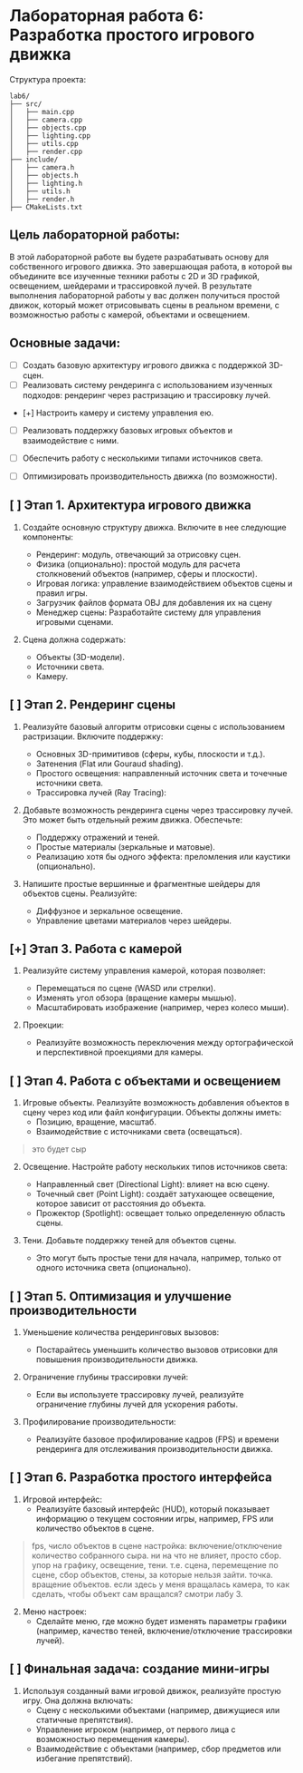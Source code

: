 # Лабораторная работа 6: Разработка простого игрового движка

Структура проекта:

```
lab6/
├── src/
│   ├── main.cpp
│   ├── camera.cpp
│   ├── objects.cpp
│   ├── lighting.cpp
│   ├── utils.cpp
│   ├── render.cpp
├── include/
│   ├── camera.h
│   ├── objects.h
│   ├── lighting.h
│   ├── utils.h
│   ├── render.h
├── CMakeLists.txt
```


## Цель лабораторной работы:

В этой лабораторной работе вы будете разрабатывать основу для собственного игрового движка. Это завершающая работа, в которой вы объедините все изученные техники работы с 2D и 3D графикой, освещением, шейдерами и трассировкой лучей. В результате выполнения лабораторной работы у вас должен получиться простой движок, который может отрисовывать сцены в реальном времени, с возможностью работы с камерой, объектами и освещением.


## Основные задачи:
- [ ] Создать базовую архитектуру игрового движка с поддержкой 3D-сцен.
- [ ] Реализовать систему рендеринга с использованием изученных подходов: рендеринг через растризацию и трассировку лучей.
- [+] Настроить камеру и систему управления ею.
- [ ] Реализовать поддержку базовых игровых объектов и взаимодействие с ними.
- [ ] Обеспечить работу с несколькими типами источников света.
- [ ] Оптимизировать производительность движка (по возможности).


## [ ] Этап 1. Архитектура игрового движка

1. Создайте основную структуру движка. Включите в нее следующие компоненты:

    - Рендеринг: модуль, отвечающий за отрисовку сцен.
    - Физика (опционально): простой модуль для расчета столкновений объектов (например, сферы и плоскости).
    - Игровая логика: управление взаимодействием объектов сцены и правил игры.
    - Загрузчик файлов формата OBJ для добавления их на сцену
    - Менеджер сцены: Разработайте систему для управления игровыми сценами. 

2. Сцена должна содержать:
    - Объекты (3D-модели).
    - Источники света.
    - Камеру.

## [ ] Этап 2. Рендеринг сцены

1. Реализуйте базовый алгоритм отрисовки сцены с использованием растризации. Включите поддержку:
    - Основных 3D-примитивов (сферы, кубы, плоскости и т.д.).
    - Затенения (Flat или Gouraud shading).
    - Простого освещения: направленный источник света и точечные источники света.
    - Трассировка лучей (Ray Tracing):

2. Добавьте возможность рендеринга сцены через трассировку лучей. Это может быть отдельный режим движка. Обеспечьте:
    - Поддержку отражений и теней.
    - Простые материалы (зеркальные и матовые).
    - Реализацию хотя бы одного эффекта: преломления или каустики (опционально).

3. Напишите простые вершинные и фрагментные шейдеры для объектов сцены. Реализуйте:
    - Диффузное и зеркальное освещение.
    - Управление цветами материалов через шейдеры.


## [+] Этап 3. Работа с камерой

1. Реализуйте систему управления камерой, которая позволяет:
    - Перемещаться по сцене (WASD или стрелки).
    - Изменять угол обзора (вращение камеры мышью).
    - Масштабировать изображение (например, через колесо мыши).

2. Проекции:
    - Реализуйте возможность переключения между ортографической и перспективной проекциями для камеры.

## [ ] Этап 4. Работа с объектами и освещением

1. Игровые объекты. Реализуйте возможность добавления объектов в сцену через код или файл конфигурации. Объекты должны иметь:
    - Позицию, вращение, масштаб.
    - Взаимодействие с источниками света (освещаться).
> это будет сыр

2. Освещение. Настройте работу нескольких типов источников света:
    - Направленный свет (Directional Light): влияет на всю сцену.
    - Точечный свет (Point Light): создаёт затухающее освещение, которое зависит от расстояния до объекта.
    - Прожектор (Spotlight): освещает только определенную область сцены.

3. Тени. Добавьте поддержку теней для объектов сцены. 
    - Это могут быть простые тени для начала, например, только от одного источника света (опционально).

## [ ] Этап 5. Оптимизация и улучшение производительности
1. Уменьшение количества рендеринговых вызовов:
    - Постарайтесь уменьшить количество вызовов отрисовки для повышения производительности движка.

2. Ограничение глубины трассировки лучей:
    - Если вы используете трассировку лучей, реализуйте ограничение глубины лучей для ускорения работы.

3. Профилирование производительности:
    - Реализуйте базовое профилирование кадров (FPS) и времени рендеринга для отслеживания производительности движка.

## [ ] Этап 6. Разработка простого интерфейса
1. Игровой интерфейс:
    - Реализуйте базовый интерфейс (HUD), который показывает информацию о текущем состоянии игры, например, FPS или количество объектов в сцене.

> fps, число объектов в сцене
> настройка: включение/отключение
> количество собранного сыра. ни на что не влияет, просто сбор. упор на графику, освещение, тени.
> т.е. сцена, перемещение по сцене, сбор объектов, стены, за которые нельзя зайти. точка.
> вращение объектов. если здесь у меня вращалась камера, то как сделать, чтобы объект сам вращался? смотри лабу 3.


2. Меню настроек:
    - Сделайте меню, где можно будет изменять параметры графики (например, качество теней, включение/отключение трассировки лучей).


## [ ] Финальная задача: создание мини-игры
1. Используя созданный вами игровой движок, реализуйте простую игру. Она должна включать:
    - Сцену с несколькими объектами (например, движущиеся или статичные препятствия).
    - Управление игроком (например, от первого лица с возможностью перемещения камеры).
    - Взаимодействие с объектами (например, сбор предметов или избегание препятствий).

